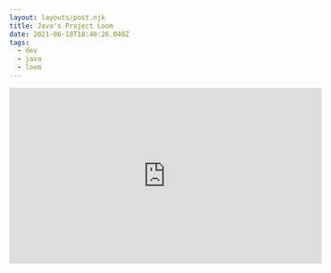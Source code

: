```yaml
---
layout: layouts/post.njk
title: Java's Project Loom
date: 2021-06-18T18:40:26.040Z
tags:
  - dev
  - java
  - loom
---
```

<iframe width="560" height="315" src="https://www.youtube.com/embed/h7VoiMNo67o" title="YouTube video player" frameborder="0" allow="accelerometer; autoplay; clipboard-write; encrypted-media; gyroscope; picture-in-picture" allowfullscreen></iframe>